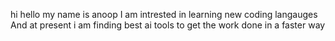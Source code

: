 hi hello my name is anoop 
I am intrested in learning new coding  langauges
And at present i am finding best ai tools to get the work done in a faster way
